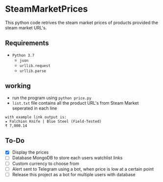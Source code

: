 # SteamMarketPrices

This python code retrives the steam market prices of products provided the steam market URL's.

## Requirements
* `Python 3.7`
  * `json`
  * `urllib.request`
  * `urllib.parse`

## working
* run the program using `python price.py`
* `list.txt` file contains all the product URL's from Steam Market seperated in each line

```
with example link output is:
★ Falchion Knife | Blue Steel (Field-Tested)
₹ 7,000.14
```
## To-Do
- [x] Display the prices
- [ ] Database MongoDB to store each users watchlist links
- [ ] Custom currency to choose from
- [ ] Alert sent to Telegram using a bot, when price is low at a certain point
- [ ] Release this project as a bot for multiple users with database
